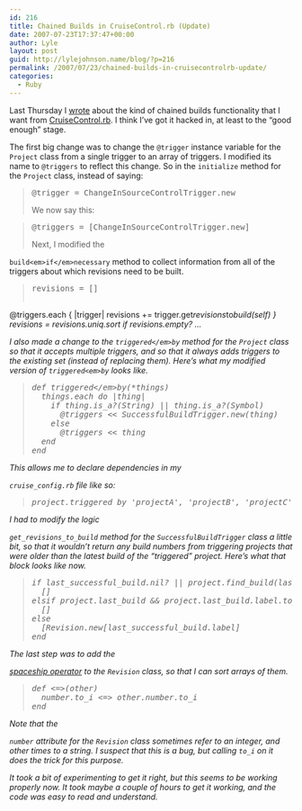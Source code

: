 ```yaml
---
id: 216
title: Chained Builds in CruiseControl.rb (Update)
date: 2007-07-23T17:37:47+00:00
author: Lyle
layout: post
guid: http://lylejohnson.name/blog/?p=216
permalink: /2007/07/23/chained-builds-in-cruisecontrolrb-update/
categories:
  - Ruby
---
```

Last Thursday I [wrote](http://lylejohnson.name/blog/?p=215) about the kind of chained builds functionality that I want from [CruiseControl.rb](http://cruisecontrolrb.rubyforge.org/). I think I&#8217;ve got it hacked in, at least to the &#8220;good enough&#8221; stage.

The first big change was to change the `@trigger` instance variable for the `Project` class from a single trigger to an array of triggers. I modified its name to `@triggers` to reflect this change. So in the `initialize` method for the `Project` class, instead of saying: 

> <pre>@trigger = ChangeInSourceControlTrigger.new</pre> We now say this: 

> <pre>@triggers = [ChangeInSourceControlTrigger.new]</pre> Next, I modified the 

`build<em>if</em>necessary` method to collect information from all of the triggers about which revisions need to be built. 

> <pre>revisions = []
@triggers.each { |trigger| revisions += trigger.get<em>revisions</em>to<em>build(self) }
revisions = revisions.uniq.sort
if revisions.empty?
  ...</pre>
</blockquote>
I also made a change to the <code>triggered&lt;/em>by</code> method for the <code>Project</code> class so that it accepts multiple triggers, and so that it always adds triggers to the existing set (instead of replacing them). Here&#8217;s what my modified version of <code>triggered&lt;em>by</code> looks like.


<blockquote>
  <pre>def triggered&lt;/em>by(*things)
  things.each do |thing|
    if thing.is_a?(String) || thing.is_a?(Symbol)
      @triggers &lt;&lt; SuccessfulBuildTrigger.new(thing)
    else
      @triggers &lt;&lt; thing
  end
end</pre>
  
</blockquote>
This allows me to declare dependencies in my 

<code>cruise_config.rb</code> file like so:


<blockquote>
  <pre>project.triggered_by 'projectA', 'projectB', 'projectC'</pre>
  
</blockquote>
I had to modify the logic 

<code>get_revisions_to_build</code> method for the <code>SuccessfulBuildTrigger</code> class a little bit, so that it wouldn&#8217;t return any build numbers from triggering projects that were older than the latest build of the &#8220;triggered&#8221; project. Here&#8217;s what that block looks like now.


<blockquote>
  <pre>if last_successful_build.nil? || project.find_build(last_successful_build.label)
  []
elsif project.last_build && project.last_build.label.to_i &gt;= last_successful_build.label.to_i
  []
else
  [Revision.new[last_successful_build.label]
end</pre>
  
</blockquote>
The last step was to add the 

<a href="http://www.catb.org/jargon/html/S/spaceship-operator.html">spaceship operator</a> to the <code>Revision</code> class, so that I can sort arrays of them.


<blockquote>
  <pre>def &lt;=&gt;(other)
  number.to_i &lt;=&gt; other.number.to_i
end</pre>
  
</blockquote>
Note that the 

<code>number</code> attribute for the <code>Revision</code> class sometimes refer to an integer, and other times to a string. I suspect that this is a bug, but calling <code>to_i</code> on it does the trick for this purpose.</p>



<p>
  It took a bit of experimenting to get it right, but this <em>seems</em> to be working properly now. It took maybe a couple of hours to get it working, and the code was easy to read and understand.
</p>
